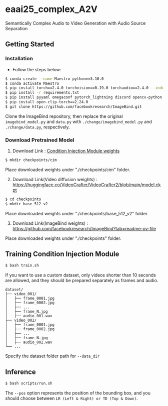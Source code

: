 # eaai25_complex_A2V
Semantically Complex Audio to Video Generation with Audio Source Separation

## Getting Started
### Installation
- Follow the steps below:
```bash
$ conda create --name Maestro python==3.10.0
$ conda activate Maestro
$ pip install torch==2.4.0 torchvision==0.19.0 torchaudio==2.4.0 --index-url https://download.pytorch.org/whl/cu118
$ pip install -r requirements.txt
$ pip install pyyaml omegaconf pytorch_lightning discord opencv-python einops timm
$ pip install open-clip-torch==2.24.0
$ git clone https://github.com/facebookresearch/ImageBind.git
```

Clone the ImageBind repository, then replace the original ```imagebind_model.py``` and ```data.py``` with ```./change/imagebind_model.py``` and ```./change/data.py```, respectively.

### Download Pretrained Model
1. Download Link : [Condition Injection Module weights](https://drive.google.com/file/d/189-AZzkyNbqoprN44lwgNvO7wbtM0z9Z/view?usp=sharing)
```bash
$ mkdir checkpoints/cim
```
Place downloaded weights under "./checkpoints/cim" folder.

2. Download Link(Video diffusion weights) : https://huggingface.co/VideoCrafter/VideoCrafter2/blob/main/model.ckpt

 ```bash
$ cd checkpoints
$ mkdir base_512_v2
```
Place downloaded weights under "./checkpoints/base_512_v2" folder.

3. Download Link(ImageBind weights) : https://github.com/facebookresearch/ImageBind?tab=readme-ov-file

Place downloaded weights under "./checkpoints" folder.


## Training Condition Injection Module
```bash
$ bash train.sh
```
If you want to use a custom dataset, only videos shorter than 10 seconds are allowed, and they should be prepared separately as frames and audio.
```plaintext
dataset/
├── video_001/
│   ├── frame_0001.jpg
│   ├── frame_0002.jpg
│   ├── ...
│   ├── frame_N.jpg
│   ├── audio_001.wav
├── video_002/
│   ├── frame_0001.jpg
│   ├── frame_0002.jpg
│   ├── ...
│   ├── frame_N.jpg
│   ├── audio_002.wav
└── ...
```
Specify the dataset folder path for ```--data_dir```

## Inference
```bash
$ bash scripts/run.sh
```
The ```--pos``` option represents the position of the bounding box, and you should choose between ```LR (Left & Right) or TD (Top & Down)```.

